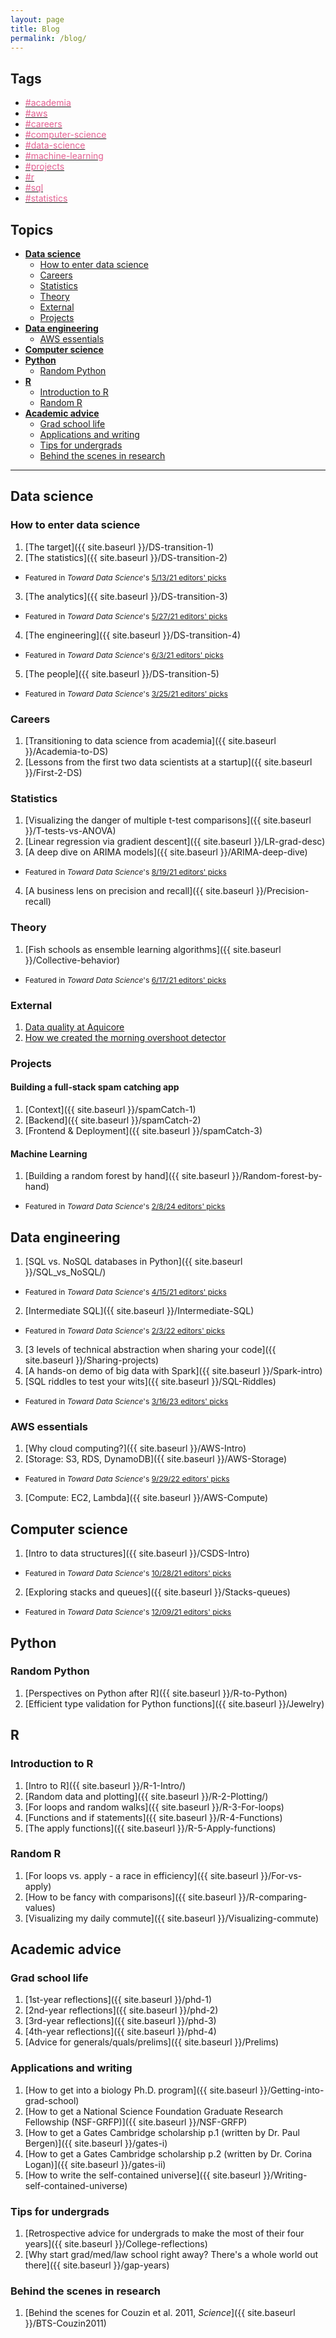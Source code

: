 ```yaml
---
layout: page
title: Blog
permalink: /blog/
---
```


## Tags
<ul>
<li>
  <a class="tag-link"
    href="{{ site.baseurl}}/tag/academia/"
    rel="category tag">
    <span style='color:#dd3a77cc'>#academia</span>
  </a>
</li>
<li>
  <a class="tag-link"
    href="{{ site.baseurl}}/tag/aws/"
    rel="category tag">
    <span style='color:#dd3a77cc'>#aws</span>
  </a>
</li>
<li>
  <a class="tag-link"
    href="{{ site.baseurl}}/tag/careers/"
    rel="category tag">
    <span style='color:#dd3a77cc'>#careers</span>
  </a>
</li>
<li>
  <a class="tag-link"
    href="{{ site.baseurl}}/tag/computer-science/"
    rel="category tag">
    <span style='color:#dd3a77cc'>#computer-science</span>
  </a>
</li>
<li>
  <a class="tag-link"
    href="{{ site.baseurl}}/tag/data-science/"
    rel="category tag">
    <span style='color:#dd3a77cc'>#data-science</span>
  </a>
</li>
<li>
  <a class="tag-link"
    href="{{ site.baseurl}}/tag/machine-learning/"
    rel="category tag">
    <span style='color:#dd3a77cc'>#machine-learning</span>
  </a>
</li>
<li>
  <a class="tag-link"
    href="{{ site.baseurl}}/tag/projects/"
    rel="category tag">
    <span style='color:#dd3a77cc'>#projects</span>
  </a>
</li>
<li>
  <a class="tag-link"
    href="{{ site.baseurl}}/tag/r/"
    rel="category tag">
    <span style='color:#dd3a77cc'>#r</span>
  </a>
</li>
<li>
  <a class="tag-link"
    href="{{ site.baseurl}}/tag/sql/"
    rel="category tag">
    <span style='color:#dd3a77cc'>#sql</span>
  </a>
</li>
<li>
  <a class="tag-link"
    href="{{ site.baseurl}}/tag/statistics/"
    rel="category tag">
    <span style='color:#dd3a77cc'>#statistics</span>
  </a>
</li>
</ul>


## Topics
- [**Data science**](#data-science)
  - [How to enter data science](#how-to-enter-data-science)
  - [Careers](#careers)
  - [Statistics](#statistics)
  - [Theory](#theory)
  - [External](#external)
  - [Projects](#projects)
- [**Data engineering**](#data-engineering)
  - [AWS essentials](#aws-essentials)
- [**Computer science**](#computer-science)
- [**Python**](#python)
  - [Random Python](#random-python)
- [**R**](#r)
  - [Introduction to R](#introduction-to-r)
  - [Random R](#random-r)
- [**Academic advice**](#academic-advice)
  - [Grad school life](#grad-school-life)
  - [Applications and writing](#applications-and-writing)
  - [Tips for undergrads](#tips-for-undergrads)
  - [Behind the scenes in research](#behind-the-scenes-in-research)

---
## Data science
### How to enter data science
1. [The target]({{ site.baseurl }}/DS-transition-1)
2. [The statistics]({{  site.baseurl  }}/DS-transition-2)
  - <span style="font-size: 12px">Featured in _Toward Data Science_'s [5/13/21 editors' picks](https://towardsdatascience.com/what-problem-is-your-data-solving-f39ae1daa6e9)</span>
3. [The analytics]({{  site.baseurl  }}/DS-transition-3)
  - <span style="font-size: 12px">Featured in _Toward Data Science_'s [5/27/21 editors' picks](https://towardsdatascience.com/how-to-snap-out-of-a-data-science-slump-82314a9e4644)</span>
4. [The engineering]({{  site.baseurl  }}/DS-transition-4)
  - <span style="font-size: 12px">Featured in _Toward Data Science_'s [6/3/21 editors' picks](https://towardsdatascience.com/how-do-you-measure-success-as-a-data-scientist-11bc7f1ed608)
5. [The people]({{  site.baseurl  }}/DS-transition-5)
  - <span style="font-size: 12px">Featured in _Toward Data Science_'s [3/25/21 editors' picks](https://towardsdatascience.com/careers-in-machine-learning-python-music-and-ais-brain-connection-a40a3fd7fab1)</span>

### Careers
1. [Transitioning to data science from academia]({{  site.baseurl  }}/Academia-to-DS)
2. [Lessons from the first two data scientists at a startup]({{  site.baseurl  }}/First-2-DS)

### Statistics
1. [Visualizing the danger of multiple t-test comparisons]({{ site.baseurl }}/T-tests-vs-ANOVA)
2. [Linear regression via gradient descent]({{ site.baseurl }}/LR-grad-desc)
3. [A deep dive on ARIMA models]({{  site.baseurl  }}/ARIMA-deep-dive)
  - <span style="font-size: 12px">Featured in _Toward Data Science_'s [8/19/21 editors' picks](https://towardsdatascience.com/which-data-science-skill-are-you-looking-to-level-up-cbe1d097624b)
4. [A business lens on precision and recall]({{  site.baseurl  }}/Precision-recall)

### Theory
1. [Fish schools as ensemble learning algorithms]({{  site.baseurl  }}/Collective-behavior)
  - <span style="font-size: 12px">Featured in _Toward Data Science_'s [6/17/21 editors' picks](https://towardsdatascience.com/can-ai-transform-the-way-we-recycle-our-trash-75a91bd9e0c6)</span>

### External
1. [Data quality at Aquicore](https://aquicore.com/blog/how-aquicore-built-the-ultimate-data-quality-safeguard/)
2. [How we created the morning overshoot detector](https://aquicore.com/blog/peak-a-boo-aq-ai-makes-peak-demand-surprises-disappear/)

### Projects
#### Building a full-stack spam catching app
1. [Context]({{  site.baseurl  }}/spamCatch-1)
2. [Backend]({{  site.baseurl  }}/spamCatch-2)
3. [Frontend & Deployment]({{  site.baseurl  }}/spamCatch-3)

#### Machine Learning
1. [Building a random forest by hand]({{  site.baseurl  }}/Random-forest-by-hand)
  - <span style="font-size: 12px">Featured in _Toward Data Science_'s [2/8/24 editors' picks](https://medium.com/p/e0bfb4934c7e)</span>

## Data engineering
1. [SQL vs. NoSQL databases in Python]({{  site.baseurl  }}/SQL_vs_NoSQL/)
  - <span style="font-size: 12px">Featured in _Toward Data Science_'s [4/15/21 editors' picks](https://towardsdatascience.com/math-animations-irreproducible-research-and-telling-stories-with-data-d9b55aa3887b)</span>
2. [Intermediate SQL]({{  site.baseurl  }}/Intermediate-SQL)
  - <span style="font-size: 12px">Featured in _Toward Data Science_'s [2/3/22 editors' picks](https://towardsdatascience.com/to-solve-complex-problems-find-the-right-dots-to-connect-f6cf650725dc)</span>
3. [3 levels of technical abstraction when sharing your code]({{ site.baseurl }}/Sharing-projects)
4. [A hands-on demo of big data with Spark]({{  site.baseurl  }}/Spark-intro)
5. [SQL riddles to test your wits]({{  site.baseurl  }}/SQL-Riddles)
  - <span style="font-size: 12px">Featured in _Toward Data Science_'s [3/16/23 editors' picks](https://towardsdatascience.com/python-and-beyond-expand-your-data-science-programming-toolkit-4f4612949)</span>

### AWS essentials
1. [Why cloud computing?]({{  site.baseurl  }}/AWS-Intro)
2. [Storage: S3, RDS, DynamoDB]({{  site.baseurl  }}/AWS-Storage)
  - <span style="font-size: 12px">Featured in _Toward Data Science_'s [9/29/22 editors' picks](https://towardsdatascience.com/data-where-engineering-and-science-meet-296f54131752)</span>
3. [Compute: EC2, Lambda]({{  site.baseurl  }}/AWS-Compute)

## Computer science
1. [Intro to data structures]({{  site.baseurl  }}/CSDS-Intro)
  - <span style="font-size: 12px">Featured in _Toward Data Science_'s [10/28/21 editors' picks](https://towardsdatascience.com/why-eliminating-bias-in-ai-systems-is-so-hard-97e4f60ffe93)
2. [Exploring stacks and queues]({{  site.baseurl  }}/Stacks-queues)
  - <span style="font-size: 12px">Featured in _Toward Data Science_'s [12/09/21 editors' picks](https://towardsdatascience.com/ready-to-brush-up-on-your-python-skills-110e4f51992c)

## Python
### Random Python
1. [Perspectives on Python after R]({{ site.baseurl }}/R-to-Python)
2. [Efficient type validation for Python functions]({{ site.baseurl }}/Jewelry)

## R
### Introduction to R
1. [Intro to R]({{ site.baseurl }}/R-1-Intro/)
2. [Random data and plotting]({{ site.baseurl }}/R-2-Plotting/)
3. [For loops and random walks]({{ site.baseurl }}/R-3-For-loops)
4. [Functions and if statements]({{ site.baseurl }}/R-4-Functions)
5. [The apply functions]({{ site.baseurl }}/R-5-Apply-functions)

### Random R
1. [For loops vs. apply - a race in efficiency]({{ site.baseurl }}/For-vs-apply)
2. [How to be fancy with comparisons]({{ site.baseurl }}/R-comparing-values)
3. [Visualizing my daily commute]({{ site.baseurl }}/Visualizing-commute)


## Academic advice
### Grad school life
1. [1st-year reflections]({{ site.baseurl }}/phd-1)
2. [2nd-year reflections]({{ site.baseurl }}/phd-2)
3. [3rd-year reflections]({{ site.baseurl }}/phd-3)
4. [4th-year reflections]({{ site.baseurl }}/phd-4)
5. [Advice for generals/quals/prelims]({{ site.baseurl }}/Prelims)

### Applications and writing
1. [How to get into a biology Ph.D. program]({{ site.baseurl }}/Getting-into-grad-school)
2. [How to get a National Science Foundation Graduate Research Fellowship (NSF-GRFP)]({{ site.baseurl }}/NSF-GRFP)
3. [How to get a Gates Cambridge scholarship p.1 (written by Dr. Paul Bergen)]({{ site.baseurl }}/gates-i)
4. [How to get a Gates Cambridge scholarship p.2 (written by Dr. Corina Logan)]({{ site.baseurl }}/gates-ii)
5. [How to write the self-contained universe]({{ site.baseurl }}/Writing-self-contained-universe)

### Tips for undergrads
1. [Retrospective advice for undergrads to make the most of their four years]({{ site.baseurl }}/College-reflections)
2. [Why start grad/med/law school right away? There's a whole world out there]({{ site.baseurl }}/gap-years)

### Behind the scenes in research
1. [Behind the scenes for Couzin et al. 2011, *Science*]({{ site.baseurl }}/BTS-Couzin2011)
